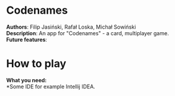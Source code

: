 # Codenames
**Authors**: Filip Jasiński, Rafał Loska, Michał Sowiński\
**Description**: An app for "Codenames" - a card, multiplayer game.\
**Future features**:

# How to play
**What you need:**\
*Some IDE for example Intellij IDEA.
